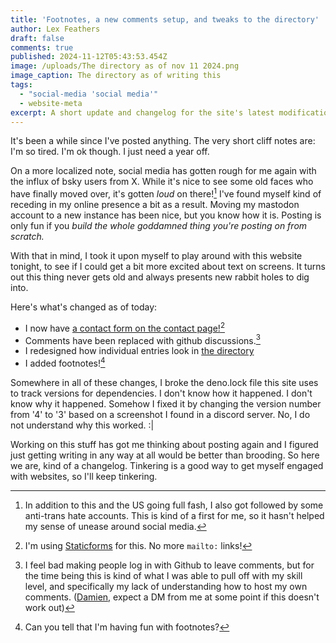 ```yaml
---
title: 'Footnotes, a new comments setup, and tweaks to the directory'
author: Lex Feathers
draft: false
comments: true
published: 2024-11-12T05:43:53.454Z
image: /uploads/The directory as of nov 11 2024.png
image_caption: The directory as of writing this
tags:
  - "social-media 'social media'"
  - website-meta
excerpt: A short update and changelog for the site's latest modifications.
---
```

It's been a while since I've posted anything. The very short cliff notes are: I'm so tired. I'm ok though. I just need a year off.

On a more localized note, social media has gotten rough for me again with the influx of bsky users from X. While it's nice to see some old faces who have finally moved over, it's gotten _loud_ on there![^1] I've found myself kind of receding in my online presence a bit as a result. Moving my mastodon account to a new instance has been nice, but you know how it is. Posting is only fun if you _build the whole goddamned thing you're posting on from scratch._

With that in mind, I took it upon myself to play around with this website tonight, to see if I could get a bit more excited about text on screens. It turns out this thing never gets old and always presents new rabbit holes to dig into.

Here's what's changed as of today:

- I now have [a contact form on the contact page!](https://lexfeathers.ca/pages/contact)[^2]
- Comments have been replaced with github discussions.[^3]
- I redesigned how individual entries look in [the directory](https://lexfeathers.ca/pages/directory)
- I added footnotes![^4]

Somewhere in all of these changes, I broke the deno.lock file this site uses to track versions for dependencies. I don't know how it happened. I don't know why it happened. Somehow I fixed it by changing the version number from '4' to '3' based on a screenshot I found in a discord server. No, I do not understand why this worked. :|

Working on this stuff has got me thinking about posting again and I figured just getting writing in any way at all would be better than brooding. So here we are, kind of a changelog. Tinkering is a good way to get myself engaged with websites, so I'll keep tinkering.

[^1]: In addition to this and the US going full fash, I also got followed by some anti-trans hate accounts. This is kind of a first for me, so it hasn't helped my sense of unease around social media.
[^2]: I'm using [Staticforms](https://www.staticforms.xyz/) for this. No more `mailto:` links!
[^3]: I feel bad making people log in with Github to leave comments, but for the time being this is kind of what I was able to pull off with my skill level, and specifically my lack of understanding how to host my own comments. ([Damien,](https://damien.zone) expect a DM from me at some point if this doesn't work out)
[^4]: Can you tell that I'm having fun with footnotes?
